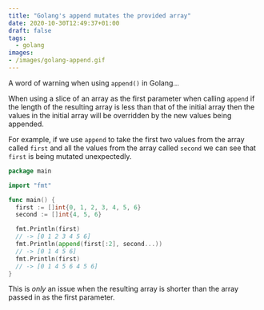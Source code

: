 ```yaml
---
title: "Golang's append mutates the provided array"
date: 2020-10-30T12:49:37+01:00
draft: false
tags:
  - golang
images:
- /images/golang-append.gif
---
```


A word of warning when using `append()` in Golang...

When using a slice of an array as the first parameter when calling `append` if the length of the resulting array is less than that of the initial array then the values in the initial array will be overridden by the new values being appended.

For example, if we use `append` to take the first two values from the array called `first` and all the values from the array called `second` we can see that `first` is being mutated unexpectedly.

```go
package main

import "fmt"

func main() {
  first := []int{0, 1, 2, 3, 4, 5, 6}
  second := []int{4, 5, 6}

  fmt.Println(first)
  // -> [0 1 2 3 4 5 6]
  fmt.Println(append(first[:2], second...))
  // -> [0 1 4 5 6]
  fmt.Println(first)
  // -> [0 1 4 5 6 4 5 6]
}
```

This is _only_ an issue when the resulting array is shorter than the array passed in as the first parameter.
